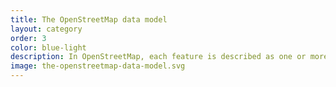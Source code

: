 ```yaml
---
title: The OpenStreetMap data model
layout: category
order: 3
color: blue-light
description: In OpenStreetMap, each feature is described as one or more geometries with attached attribute data.
image: the-openstreetmap-data-model.svg
---
```

